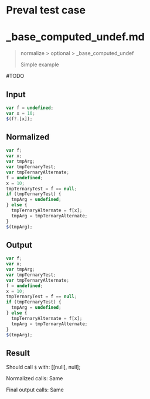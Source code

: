 # Preval test case

# _base_computed_undef.md

> normalize > optional > _base_computed_undef
>
> Simple example

#TODO

## Input

`````js filename=intro
var f = undefined;
var x = 10;
$(f?.[x]);
`````

## Normalized

`````js filename=intro
var f;
var x;
var tmpArg;
var tmpTernaryTest;
var tmpTernaryAlternate;
f = undefined;
x = 10;
tmpTernaryTest = f == null;
if (tmpTernaryTest) {
  tmpArg = undefined;
} else {
  tmpTernaryAlternate = f[x];
  tmpArg = tmpTernaryAlternate;
}
$(tmpArg);
`````

## Output

`````js filename=intro
var f;
var x;
var tmpArg;
var tmpTernaryTest;
var tmpTernaryAlternate;
f = undefined;
x = 10;
tmpTernaryTest = f == null;
if (tmpTernaryTest) {
  tmpArg = undefined;
} else {
  tmpTernaryAlternate = f[x];
  tmpArg = tmpTernaryAlternate;
}
$(tmpArg);
`````

## Result

Should call `$` with:
[[null], null];

Normalized calls: Same

Final output calls: Same
